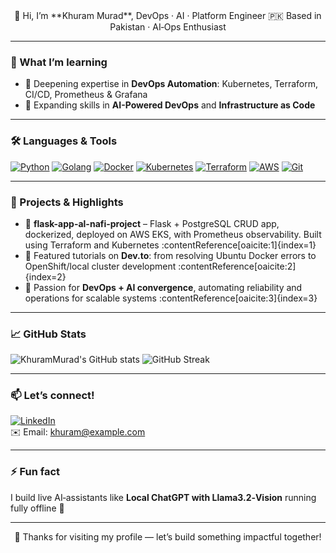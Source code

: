 <div align="center">
  👋 Hi, I’m **Khuram Murad**, DevOps · AI · Platform Engineer  
  🇵🇰 Based in Pakistan · AI‑Ops Enthusiast  
</div>

---

### 🌱 What I’m learning
- 🚀 Deepening expertise in **DevOps Automation**: Kubernetes, Terraform, CI/CD, Prometheus & Grafana
- 🤖 Expanding skills in **AI-Powered DevOps** and **Infrastructure as Code**

---

### 🛠️ Languages & Tools
[![Python](https://img.shields.io/badge/Python-3670A0?logo=python&logoColor=white)]()
[![Golang](https://img.shields.io/badge/Go‑Lang-00ADD8?logo=go&logoColor=white)]()
[![Docker](https://img.shields.io/badge/Docker-2496ED?logo=docker&logoColor=white)]()
[![Kubernetes](https://img.shields.io/badge/Kubernetes-326CE5?logo=kubernetes&logoColor=white)]()
[![Terraform](https://img.shields.io/badge/Terraform-7B42BC?logo=terraform&logoColor=white)]()
[![AWS](https://img.shields.io/badge/AWS‑Cloud-232F3E?logo=amazonaws&logoColor=white)]()
[![Git](https://img.shields.io/badge/Git-F05032?logo=git&logoColor=white)]()

---

### 🚀 Projects & Highlights
- 🔹 **flask-app-al-nafi-project** – Flask + PostgreSQL CRUD app, dockerized, deployed on AWS EKS, with Prometheus observability. Built using Terraform and Kubernetes :contentReference[oaicite:1]{index=1}
- 🔹 Featured tutorials on **Dev.to**: from resolving Ubuntu Docker errors to OpenShift/local cluster development :contentReference[oaicite:2]{index=2}
- 🔹 Passion for **DevOps + AI convergence**, automating reliability and operations for scalable systems :contentReference[oaicite:3]{index=3}

---

### 📈 GitHub Stats
<!-- Embed these as actual Markdown in your README -->
![KhuramMurad's GitHub stats](https://github-readme-stats.vercel.app/api?username=KhuramMurad&show_icons=true&theme=react)
![GitHub Streak](https://github-readme-streak-stats.herokuapp.com/?user=KhuramMurad&theme=dark)

---

### 📫 Let’s connect!
[![LinkedIn](https://img.shields.io/badge/LinkedIn-0077B5?logo=linkedin&logoColor=white)](https://www.linkedin.com/in/khurammurad)  
✉️ Email: khuram@example.com

---

### ⚡ Fun fact
I build live AI‑assistants like **Local ChatGPT with Llama3.2‑Vision** running fully offline 🤖

---

<div align="center">
  🚀 Thanks for visiting my profile — let’s build something impactful together!
</div>
